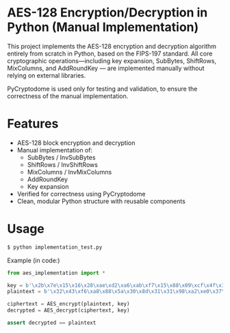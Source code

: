 # AES-128 Encryption/Decryption in Python (Manual Implementation)

This project implements the AES-128 encryption and decryption algorithm entirely from scratch in Python, based on the FIPS-197 standard. All core cryptographic operations—including key expansion, SubBytes, ShiftRows, MixColumns, and AddRoundKey — are implemented manually without relying on external libraries.

PyCryptodome is used only for testing and validation, to ensure the correctness of the manual implementation.

# Features
- AES-128 block encryption and decryption
- Manual implementation of:
  - SubBytes / InvSubBytes
  - ShiftRows / InvShiftRows
  - MixColumns / InvMixColumns
  - AddRoundKey
  - Key expansion
- Verified for correctness using PyCryptodome
- Clean, modular Python structure with reusable components

# Usage
```bash
$ python implementation_test.py
```
Example (in code:)
```python
from aes_implementation import *

key = b'\x2b\x7e\x15\x16\x28\xae\xd2\xa6\xab\xf7\x15\x88\x09\xcf\x4f\x3c'
plaintext = b'\x32\x43\xf6\xa8\x88\x5a\x30\x8d\x31\x31\x98\xa2\xe0\x37\x07\x34'

ciphertext = AES_encrypt(plaintext, key)
decrypted = AES_decrypt(ciphertext, key)

assert decrypted == plaintext
```
